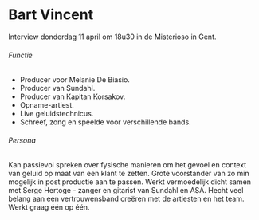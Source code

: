 # Bart Vincent

Interview donderdag 11 april om 18u30 in de Misterioso in Gent.

###### Functie

 - Producer voor Melanie De Biasio.
 - Producer van Sundahl.
 - Producer van Kapitan Korsakov.
 - Opname-artiest.
 - Live geluidstechnicus.
 - Schreef, zong en speelde voor verschillende bands.

###### Persona

Kan passievol spreken over fysische manieren om het gevoel en context van geluid op maat van een klant te zetten.
Grote voorstander van zo min mogelijk in post productie aan te passen.
Werkt vermoedelijk dicht samen met Serge Hertoge - zanger en gitarist van Sundahl en ASA.
Hecht veel belang aan een vertrouwensband creëren met de artiesten en het team. Werkt graag één op één.
